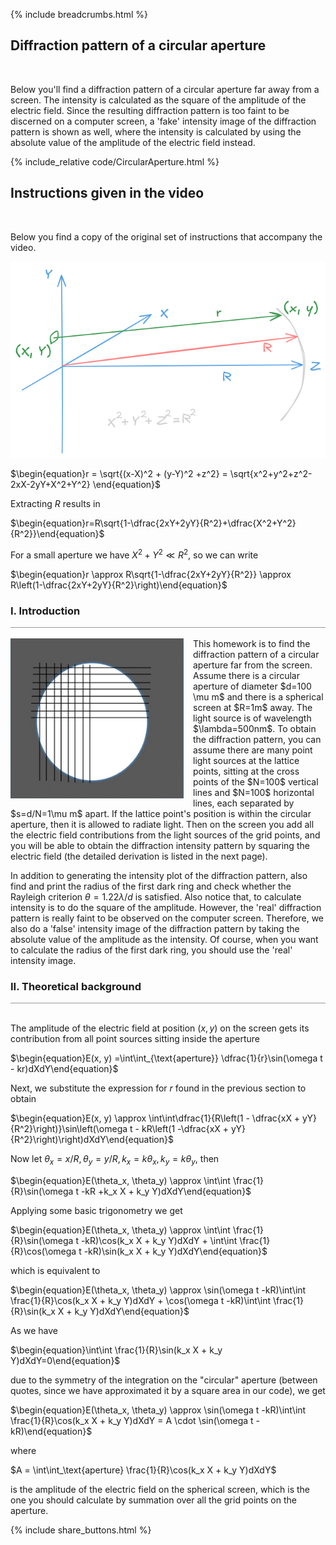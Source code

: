 {% include breadcrumbs.html %}

## Diffraction pattern of a circular aperture 
<div class="header_line"><br/></div>

Below you'll find a diffraction pattern of a circular aperture far away from a screen. 
The intensity is calculated as the square of the amplitude of the electric field. 
Since the resulting diffraction pattern is too faint to be discerned on a computer screen, 
a 'fake' intensity image of the diffraction pattern is shown as well, where the intensity
is calculated by using the absolute value of the amplitude of the electric field instead.

{% include_relative code/CircularAperture.html %}

<p style="clear:both;"></p>

## Instructions given in the video
<div class="header_line"><br/></div>

Below you find a copy of the original set of instructions that accompany the video.

![Aperture notes](images/aperture_notes.png)

$\begin{equation}r = \sqrt{(x-X)^2 + (y-Y)^2 +z^2} = \sqrt{x^2+y^2+z^2-2xX-2yY+X^2+Y^2} \end{equation}$ 

Extracting $R$ results in

$\begin{equation}r=R\sqrt{1-\dfrac{2xY+2yY}{R^2}+\dfrac{X^2+Y^2}{R^2}}\end{equation}$

For a small aperture we have $X^2+Y^2 \ll  R^2$, so we can write

$\begin{equation}r \approx R\sqrt{1-\dfrac{2xY+2yY}{R^2}} \approx R\left(1-\dfrac{2xY+2yY}{R^2}\right)\end{equation}$

### I. Introduction
<div style="border-top: 1px solid #999999"><br/></div>

<img style="float: left; margin-right: 15px;" alt="Aperture grid" src="images/aperture_grid.png"/>
This homework is to find the diffraction pattern of a circular aperture far from the screen. Assume there
is a circular aperture of diameter $d=100 \mu m$ and there is a spherical screen at $R=1m$ away. The light source is
of wavelength $\lambda=500nm$. To obtain the diffraction pattern, you can assume there are many point light sources
at the lattice points, sitting at the cross points of the $N=100$ vertical lines and $N=100$ horizontal lines, each 
separated by $s=d/N=1\mu m$ apart. If the lattice point's position is within the circular aperture, then it is allowed
to radiate light. Then on the screen you add all the electric field contributions from the light sources of the grid points, 
and you  will be able to obtain the diffraction intensity pattern by squaring the electric field (the detailed derivation is
listed in the next page). 

In addition to generating the intensity plot of the diffraction pattern, also find and print the
radius of the first dark ring and check whether the Rayleigh criterion $\theta=1.22\lambda / d$ is satisfied. Also notice
that, to calculate intensity is to do the square of the amplitude. However, the 'real' diffraction pattern is really
faint to be observed on the computer screen. Therefore, we also do a 'false' intensity image of the diffraction pattern
by taking the absolute value of the amplitude as the intensity. Of course, when you want to calculate the 
radius of the first dark ring, you should use the 'real' intensity image.

### II. Theoretical background
<div style="border-top: 1px solid #999999"><br/></div>

The amplitude of the electric field at position $(x, y)$ on the screen gets its contribution from all point
sources sitting inside the aperture

$\begin{equation}E(x, y) =\int\int_{\text{aperture}} \dfrac{1}{r}\sin(\omega t - kr)dXdY\end{equation}$

Next, we substitute the expression for $r$ found in the previous section to obtain

$\begin{equation}E(x, y) \approx \int\int\dfrac{1}{R\left(1 - \dfrac{xX + yY}{R^2}\right)}\sin\left(\omega t - kR\left(1 -\dfrac{xX + yY}{R^2}\right)\right)dXdY\end{equation}$

Now let $\theta_x=x/R, \theta_y=y/R, k_x=k\theta_x, k_y=k\theta_y$, then

$\begin{equation}E(\theta_x, \theta_y) \approx \int\int \frac{1}{R}\sin(\omega t -kR +k_x X + k_y Y)dXdY\end{equation}$

Applying some basic trigonometry we get

$\begin{equation}E(\theta_x, \theta_y) \approx \int\int \frac{1}{R}\sin(\omega t -kR)\cos(k_x X + k_y Y)dXdY + \int\int \frac{1}{R}\cos(\omega t -kR)\sin(k_x X + k_y Y)dXdY\end{equation}$

which is equivalent to

$\begin{equation}E(\theta_x, \theta_y) \approx \sin(\omega t -kR)\int\int \frac{1}{R}\cos(k_x X + k_y Y)dXdY + \cos(\omega t -kR)\int\int \frac{1}{R}\sin(k_x X + k_y Y)dXdY\end{equation}$

As we have

$\begin{equation}\int\int \frac{1}{R}\sin(k_x X + k_y Y)dXdY=0\end{equation}$ 

due to the symmetry of the integration on the "circular" aperture 
(between quotes, since we
have approximated it by a square area in our code), we get

$\begin{equation}E(\theta_x, \theta_y) \approx \sin(\omega t -kR)\int\int \frac{1}{R}\cos(k_x X + k_y Y)dXdY = A \cdot \sin(\omega t -kR)\end{equation}$

where

$A = \int\int_\text{aperture} \frac{1}{R}\cos(k_x X + k_y Y)dXdY$

is the amplitude of the electric field on the spherical screen, which is 
the one you should calculate by summation over all the grid points on the aperture.

<p style="clear: both;"></p>

{% include share_buttons.html %}